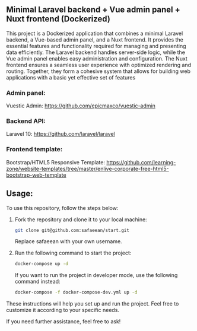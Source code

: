 ## Minimal Laravel backend + Vue admin panel + Nuxt frontend (Dockerized)

This project is a Dockerized application that combines a minimal Laravel backend, a Vue-based admin panel, and a Nuxt frontend. It provides the essential features and functionality required for managing and presenting data efficiently. The Laravel backend handles server-side logic, while the Vue admin panel enables easy administration and configuration. The Nuxt frontend ensures a seamless user experience with optimized rendering and routing. Together, they form a cohesive system that allows for building web applications with a basic yet effective set of features

### Admin panel:

Vuestic Admin: https://github.com/epicmaxco/vuestic-admin
### Backend API:

Laravel 10: https://github.com/laravel/laravel
### Frontend template:

Bootstrap/HTML5 Responsive Template: https://github.com/learning-zone/website-templates/tree/master/enlive-corporate-free-html5-bootstrap-web-template
## Usage:

To use this repository, follow the steps below:

1. Fork the repository and clone it to your local machine:

    ```bash
    git clone git@github.com:safaeean/start.git
    ```
    Replace safaeean with your own username.

2. Run the following command to start the project:
    ```bash
    docker-compose up -d
    ```
    If you want to run the project in developer mode, use the following command instead:

    ```bash
    docker-compose -f docker-compose-dev.yml up -d
    ```
These instructions will help you set up and run the project. Feel free to customize it according to your specific needs.

If you need further assistance, feel free to ask!